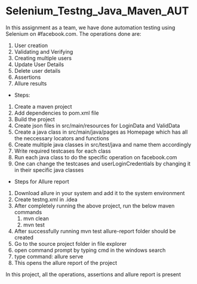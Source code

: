 # Selenium_Testng_Java_Maven_AUT

In this assignment as a team, we have done automation testing using Selenium on #facebook.com.
The operations done are:

1. User creation
2. Validating and Verifying
3. Creating multiple users
4. Update User Details
5. Delete user details
6. Assertions
7. Allure results

* Steps:
1. Create a maven project
2. Add dependencies to pom.xml file
3. Build the project
4. Create json files in src/main/resources for LoginData and ValidData
5. Create a java class in src/main/java/pages as Homepage which has all the neccessary locators and functions
6. Create multiple java classes in src/test/java and name them accordingly
7. Write required testcases for each class
8. Run each java class to do the specific operation on facebook.com
9. One can change the testcases and userLoginCredentials by changing it in their specific java classes 

* Steps for Allure report
1. Download allure in your system and add it to the system environment
2. Create testng.xml in .idea 
3. After completely running the above project, run the below maven commands
   1. mvn clean
   2. mvn test
4. After successfully running mvn test allure-report folder should be created
5. Go to the source project folder in file explorer
6. open command prompt by typing cmd in the windows search
7. type command: allure serve
8. This opens the allure report of the project

In this project, all the operations, assertions and allure report is present


